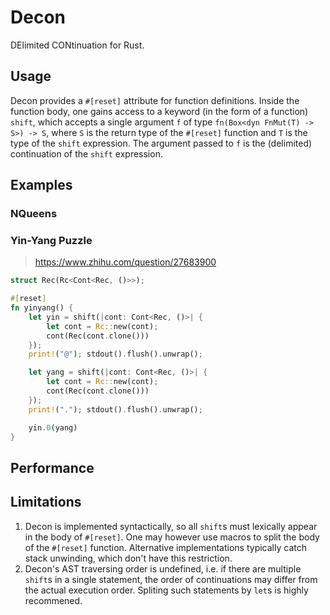 Decon
=====

DElimited CONtinuation for Rust.

## Usage

Decon provides a `#[reset]` attribute for function definitions. Inside the function body, one gains access to a keyword
(in the form of a function) `shift`, which accepts a single argument `f` of type `fn(Box<dyn FnMut(T) -> S>) -> S`,
where `S` is the return type of the `#[reset]` function and `T` is the type of the `shift` expression. The argument
passed to `f` is the (delimited) continuation of the `shift` expression.

## Examples

### NQueens

### Yin-Yang Puzzle

> https://www.zhihu.com/question/27683900

```rust
struct Rec(Rc<Cont<Rec, ()>>);

#[reset]
fn yinyang() {
    let yin = shift(|cont: Cont<Rec, ()>| {
        let cont = Rc::new(cont);
        cont(Rec(cont.clone()))
    });
    print!("@"); stdout().flush().unwrap();

    let yang = shift(|cont: Cont<Rec, ()>| {
        let cont = Rc::new(cont);
        cont(Rec(cont.clone()))
    });
    print!("."); stdout().flush().unwrap();

    yin.0(yang)
}
```

## Performance


## Limitations

1. Decon is implemented syntactically, so all `shift`s must lexically appear in the body of `#[reset]`. One may however
   use macros to split the body of the `#[reset]` function. Alternative implementations typically catch stack unwinding,
   which don't have this restriction.
2. Decon's AST traversing order is undefined, i.e. if there are multiple `shift`s in a single statement, the order of
   continuations may differ from the actual execution order. Spliting such statements by `let`s is highly recommened.
